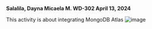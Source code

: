 **Salalila, Dayna Micaela M. 
WD-302
April 13, 2024**

This activity is about integrating MongoDB Atlas
![image](https://github.com/deynsiee/2173ADWEB/assets/123538400/3ba517e3-8cf0-45ec-a8a8-9fad6c79e9e6)
